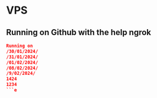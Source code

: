 # VPS 
## Running on Github with the help ngrok
```json
Running on
/30/01/2024/
/31/01/2024/
/01/02/2024/
/08/02/2024/
/9/02/2024/
1424
1234
```e
